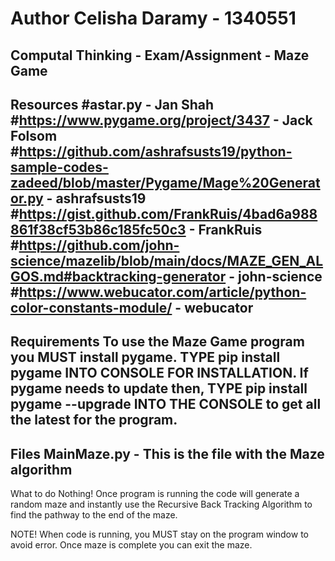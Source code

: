 # Author Celisha Daramy - 1340551

Computal Thinking - Exam/Assignment -  Maze Game
---------------------------------------------------------

Resources 
#astar.py - Jan Shah
#https://www.pygame.org/project/3437 - Jack Folsom
#https://github.com/ashrafsusts19/python-sample-codes-zadeed/blob/master/Pygame/Mage%20Generator.py - ashrafsusts19
#https://gist.github.com/FrankRuis/4bad6a988861f38cf53b86c185fc50c3 - FrankRuis
#https://github.com/john-science/mazelib/blob/main/docs/MAZE_GEN_ALGOS.md#backtracking-generator - john-science
#https://www.webucator.com/article/python-color-constants-module/ - webucator
-------------------------------------------------------------

Requirements
To use the Maze Game program you MUST install pygame.
TYPE pip install pygame INTO CONSOLE FOR INSTALLATION. 
If pygame needs to update then, TYPE pip install pygame     --upgrade INTO THE CONSOLE to get all the latest for the program. 
-------------------------------------------------------------
Files 
MainMaze.py - This is the file with the Maze algorithm 
-------------------------------------------------------------
What to do
Nothing! Once program is running the code will generate a random maze and instantly use the Recursive Back Tracking Algorithm to find the pathway to the end of the maze.

NOTE! When code is running, you MUST stay on the program window to avoid error. Once maze is complete you can exit the maze. 